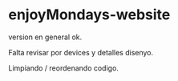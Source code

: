 # enjoyMondays-website

version en general ok. 

Falta revisar por devices y detalles disenyo.

Limpiando / reordenando codigo.













